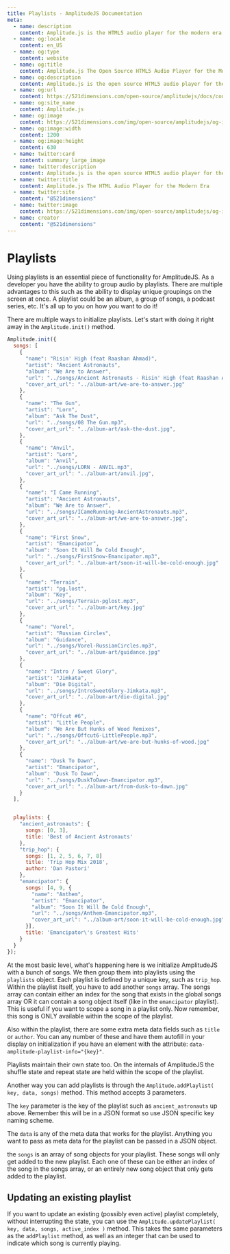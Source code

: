 ```yaml
---
title: Playlists - AmplitudeJS Documentation
meta:
  - name: description
    content: Amplitude.js is the HTML5 audio player for the modern era. Using no dependencies, take control of the browser and design a web audio player the way you want it to look.
  - name: og:locale
    content: en_US
  - name: og:type
    content: website
  - name: og:title
    content: Amplitude.js The Open Source HTML5 Audio Player for the Modern Era
  - name: og:description
    content: Amplitude.js is the open source HTML5 audio player for the modern era. Using no dependencies, take control of the browser and design an audio player the way you want it to look.
  - name: og:url
    content: https://521dimensions.com/open-source/amplitudejs/docs/configuration/playlists.html
  - name: og:site_name
    content: Amplitude.js
  - name: og:image
    content: https://521dimensions.com/img/open-source/amplitudejs/og-image-amplitudejs.png
  - name: og:image:width
    content: 1200
  - name: og:image:height
    content: 630
  - name: twitter:card
    content: summary_large_image
  - name: twitter:description
    content: Amplitude.js is the open source HTML5 audio player for the modern era. Using no dependencies, take control of the browser and design an audio player the way you want it to look. Available for free on Github.
  - name: twitter:title
    content: Amplitude.js The HTML Audio Player for the Modern Era
  - name: twitter:site
    content: "@521dimensions"
  - name: twitter:image
    content: https://521dimensions.com/img/open-source/amplitudejs/og-image-amplitudejs.png
  - name: creator
    content: "@521dimensions"
---
```


# Playlists
<carbon-ads/>
Using playlists is an essential piece of functionality for AmplitudeJS. As a developer you have the ability to group audio by playlists. There are multiple advantages to this such as the ability to display unique groupings on the screen at once. A playlist could be an album, a group of songs, a podcast series, etc. It's all up to you on how you want to do it!

There are multiple ways to initialize playlists. Let's start with doing it right away in the `Amplitude.init()` method.

```javascript
Amplitude.init({
  songs: [
    {
      "name": "Risin' High (feat Raashan Ahmad)",
      "artist": "Ancient Astronauts",
      "album": "We Are to Answer",
      "url": "../songs/Ancient Astronauts - Risin' High (feat Raashan Ahmad).mp3",
      "cover_art_url": "../album-art/we-are-to-answer.jpg"
    },
    {
      "name": "The Gun",
      "artist": "Lorn",
      "album": "Ask The Dust",
      "url": "../songs/08 The Gun.mp3",
      "cover_art_url": "../album-art/ask-the-dust.jpg",
    },
    {
      "name": "Anvil",
      "artist": "Lorn",
      "album": "Anvil",
      "url": "../songs/LORN - ANVIL.mp3",
      "cover_art_url": "../album-art/anvil.jpg",
    },
    {
      "name": "I Came Running",
      "artist": "Ancient Astronauts",
      "album": "We Are to Answer",
      "url": "../songs/ICameRunning-AncientAstronauts.mp3",
      "cover_art_url": "../album-art/we-are-to-answer.jpg",
    },
    {
      "name": "First Snow",
      "artist": "Emancipator",
      "album": "Soon It Will Be Cold Enough",
      "url": "../songs/FirstSnow-Emancipator.mp3",
      "cover_art_url": "../album-art/soon-it-will-be-cold-enough.jpg"
    },
    {
      "name": "Terrain",
      "artist": "pg.lost",
      "album": "Key",
      "url": "../songs/Terrain-pglost.mp3",
      "cover_art_url": "../album-art/key.jpg"
    },
    {
      "name": "Vorel",
      "artist": "Russian Circles",
      "album": "Guidance",
      "url": "../songs/Vorel-RussianCircles.mp3",
      "cover_art_url": "../album-art/guidance.jpg"
    },
    {
      "name": "Intro / Sweet Glory",
      "artist": "Jimkata",
      "album": "Die Digital",
      "url": "../songs/IntroSweetGlory-Jimkata.mp3",
      "cover_art_url": "../album-art/die-digital.jpg"
    },
    {
      "name": "Offcut #6",
      "artist": "Little People",
      "album": "We Are But Hunks of Wood Remixes",
      "url": "../songs/Offcut6-LittlePeople.mp3",
      "cover_art_url": "../album-art/we-are-but-hunks-of-wood.jpg"
    },
    {
      "name": "Dusk To Dawn",
      "artist": "Emancipator",
      "album": "Dusk To Dawn",
      "url": "../songs/DuskToDawn-Emancipator.mp3",
      "cover_art_url": "../album-art/from-dusk-to-dawn.jpg"
    }
  ],


  playlists: {
    "ancient_astronauts": {
      songs: [0, 3],
      title: 'Best of Ancient Astronauts'
    },
    "trip_hop": {
      songs: [1, 2, 5, 6, 7, 8]
      title: 'Trip Hop Mix 2018',
      author: 'Dan Pastori'
    },
    "emancipator": {
      songs: [4, 9, {
        "name": "Anthem",
        "artist": "Emancipator",
        "album": "Soon It Will Be Cold Enough",
        "url": "../songs/Anthem-Emancipator.mp3",
        "cover_art_url": "../album-art/soon-it-will-be-cold-enough.jpg"
      }],
      title: 'Emancipator\'s Greatest Hits'
    }
  }
});
```

At the most basic level, what's happening here is we initialize AmplitudeJS with a bunch of songs. We then group them into playlists using the `playlists` object. Each playlist is defined by a unique key, such as `trip_hop`. Within the playlist itself, you have to add another `songs` array. The songs array can contain either an index for the song that exists in the global songs array OR it can contain a song object itself (like in the `emancipator` playlist). This is useful if you want to scope a song in a playlist only. Now remember, this song is ONLY available within the scope of the playlist.

Also within the playlist, there are some extra meta data fields such as `title` or `author`. You can any number of these and have them autofill in your display on initialization if you have an element with the attribute: `data-amplitude-playlist-info="{key}"`.

Playlists maintain their own state too. On the internals of AmplitudeJS the shuffle state and repeat state are held within the scope of the playlist.

Another way you can add playlists is through the `Amplitude.addPlaylist( key, data, songs)` method. This method accepts 3 parameters.

The `key` parameter is the key of the playlist such as `ancient_astronauts` up above. Remember this will be in a JSON format so use JSON specific key naming scheme.

The `data` is any of the meta data that works for the playlist. Anything you want to pass as meta data for the playlist can be passed in a JSON object.

the `songs` is an array of song objects for your playlist. These songs will only get added to the new playlist. Each one of these can be either an index of the song in the songs array, or an entirely new song object that only gets added to the playlist.


## Updating an existing playlist

If you want to update an existing (possibly even active) playlist completely, without interrupting the state, you can use the `Amplitude.updatePlaylist( key, data, songs, active_index )` method. This takes the same parameters as the `addPlaylist` method, as well as an integer that can be used to indicate which song is currently playing.
